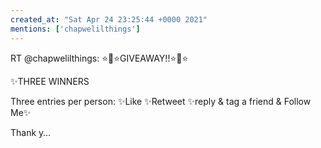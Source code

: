 ```yaml
---
created_at: "Sat Apr 24 23:25:44 +0000 2021"
mentions: ['chapwelilthings']
---
```


RT @chapwelilthings: ⭐🌟⭐GIVEAWAY!!⭐🌟⭐

✨THREE WINNERS

Three entries per person:
✨Like ✨Retweet ✨reply &amp; tag a friend
&amp;
Follow Me✨

Thank y…